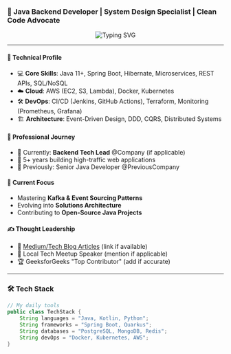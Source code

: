 ### 🚀 Java Backend Developer | System Design Specialist | Clean Code Advocate

<p align="center">
  <img src="https://readme-typing-svg.demolab.com?font=Fira+Code&pause=1000&width=435&lines=Building+scalable+backend+systems;Microservices+Architecture;Spring+Boot+Expert;Cloud-Native+Solutions" alt="Typing SVG" />
</p>

---

#### 🔧 Technical Profile
- 💻 **Core Skills**: Java 11+, Spring Boot, Hibernate, Microservices, REST APIs, SQL/NoSQL
- ☁️ **Cloud**: AWS (EC2, S3, Lambda), Docker, Kubernetes
- 🛠️ **DevOps**: CI/CD (Jenkins, GitHub Actions), Terraform, Monitoring (Prometheus, Grafana)
- 🏗️ **Architecture**: Event-Driven Design, DDD, CQRS, Distributed Systems

#### 🏢 Professional Journey
- 📌 Currently: **Backend Tech Lead** @Company (if applicable)
- 🚀 5+ years building high-traffic web applications
- 🔗 Previously: Senior Java Developer @PreviousCompany

#### 🌱 Current Focus
- Mastering **Kafka & Event Sourcing Patterns**
- Evolving into **Solutions Architecture**
- Contributing to **Open-Source Java Projects**

#### ✍️ Thought Leadership
- 📝 [Medium/Tech Blog Articles](#) (link if available)
- 🎤 Local Tech Meetup Speaker (mention if applicable)
- 🏆 GeeksforGeeks "Top Contributor" (add if accurate)

---

### 🛠️ Tech Stack

```java
// My daily tools
public class TechStack {
    String languages = "Java, Kotlin, Python";
    String frameworks = "Spring Boot, Quarkus";
    String databases = "PostgreSQL, MongoDB, Redis";
    String devOps = "Docker, Kubernetes, AWS";
}

